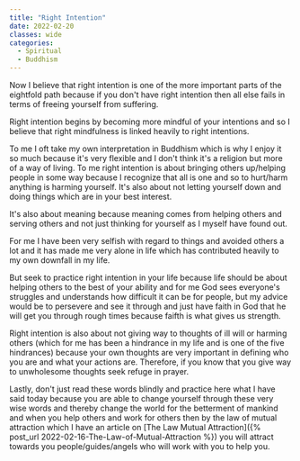 ```yaml
---
title: "Right Intention"
date: 2022-02-20
classes: wide
categories:
  - Spiritual 
  - Buddhism
---
```


Now I believe that right intention is one of the more important parts of the eightfold path because if you don't have right intention then all else fails in terms of freeing yourself from suffering. 

Right intention begins by becoming more mindful of your intentions and so I believe that right mindfulness is linked heavily to right intentions.

To me I oft take my own interpretation in Buddhism which is why I enjoy it so much because it's very flexible and I don't think it's a religion but more of a way of living. To me right intention is about bringing others up/helping people in some way because I recognize that all is one and so to hurt/harm anything is harming yourself. It's also about not letting yourself down and doing things which are in your best interest. 

It's also about meaning because meaning comes from helping others and serving others and not just thinking for yourself as I myself have found out. 

For me I have been very selfish with regard to things and avoided others a lot and it has made me very alone in life which has contributed heavily to my own downfall in my life. 

But seek to practice right intention in your life because life should be about helping others to the best of your ability and for me God sees everyone's struggles and understands how difficult it can be for people, but my advice would be to persevere and see it through and just have faith in God that he will get you through rough times because faifth is what gives us strength.

Right intention is also about not giving way to thoughts of ill will or harming others (which for me has been a hindrance in my life and is one of the five hindrances) because your own thoughts are very important in defining who you are and what your actions are. Therefore, if you know that you give way to unwholesome thoughts seek refuge in prayer. 

Lastly, don't just read these words blindly and practice here what I have said today because you are able to change yourself through these very wise words and thereby change the world for the betterment of mankind and when you help others and work for others then by the law of mutual attraction which I have an article on [The Law Mutual Attraction]({% post_url 2022-02-16-The-Law-of-Mutual-Attraction %}) you will attract towards you people/guides/angels who will work with you to help you. 

